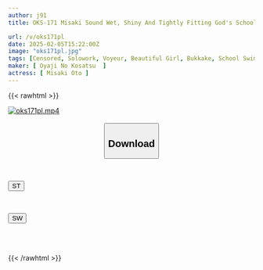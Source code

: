 ```yaml
---
author: j91
title: OKS-171 Misaki Sound Wet, Shiny And Tightly Fitting God's School Swimsuit Enjoy The Cute Girl's School Swimsuit! Starting With Changing Clothes Voyeur, You Can Enjoy Fetish Close-ups Of Small Breasts, Big Breasts, Shaved Pussy, Hairy Pussy, Hairy Armpits, Lotion Soap Play, School Swimsuit Bukkake, Etc. While Fully Clothed.

url: /v/oks171pl
date: 2025-02-05T15:22:00Z
image: "oks171pl.jpg"
tags: [Censored, Solowork, Voyeur, Beautiful Girl, Bukkake, School Swimsuit, Lotion, Close Up	]
maker: [ Oyaji No Kosatsu  ]
actress: [ Misaki Oto ]
---
```



{{< rawhtml >}}

<div class="video" data-videoid="G3XrbJ2xbLf1jjB">
    <a href="javascript:;">
        <img src="/v/oks171pl/oks171pl.jpg" width="WIDTH" height="HEIGHT" alt="oks171pl.mp4" loading="lazy">
    </a>
</div>

<script type="text/javascript" src="https://j91.asia/asset/on-demand-st.js"></script>

<br>
  <link rel="stylesheet" href="https://j91.asia/asset/bs5.css">
  
  <center>
  <button class="btn btn-primary" type="button" data-bs-toggle="collapse" data-bs-target=".multi-collapse" aria-expanded="false" aria-controls="multiCollapseExample1 multiCollapseExample2"><h2>Download</h2></button></center>
</p>
<div class="row">
  <div class="col">
    <div class="collapse multi-collapse" id="multiCollapseExample1">
      <div class="card card-body">
	      	      <br>
<div class="buttons">  
<p><a href="/v/oks171pl/st.html" target="_blank"><button class="btn-hover color-3"><i class="fa fa-download"></i> ST</button></a></p></div>
    </div>
  </div>
</div>
  <div class="col">
    <div class="collapse multi-collapse" id="multiCollapseExample2">
      <div class="card card-body">
	      <br>
<div class="buttons">
<p><a href="/v/oks171pl/sw.html" target="_blank"><button class="btn-hover color-2"><i class="fa fa-download"></i> SW</button></a></p></div>
<br><br>
      </div>
    </div>
  </div>
</div>

{{< /rawhtml >}}